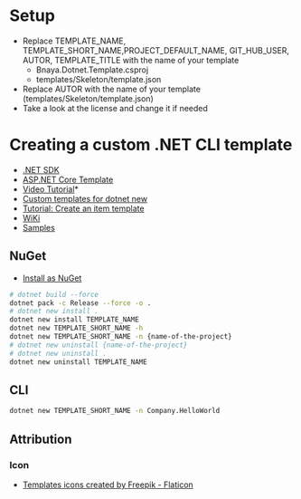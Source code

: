 # Setup

- Replace TEMPLATE_NAME, TEMPLATE_SHORT_NAME,PROJECT_DEFAULT_NAME, GIT_HUB_USER, AUTOR, TEMPLATE_TITLE  with the name of your template 
  - Bnaya.Dotnet.Template.csproj
  - templates/Skeleton/template.json
- Replace AUTOR with the name of your template (templates/Skeleton/template.json)
- Take a look at the license and change it if needed


# Creating a custom .NET CLI template

- [.NET SDK](https://github.com/dotnet/sdk/)
- [ASP.NET Core Template](https://github.com/dotnet/aspnetcore/blob/main/src/ProjectTemplates/Web.ProjectTemplates/content/WebApi-CSharp/.template.config/template.json)
- [Video Tutorial](https://www.google.com/search?q=Custom+templates+for+dotnet+new&oq=Custom+templates+for+dotnet+new&aqs=chrome..69i57j69i60.581j0j4&sourceid=chrome&ie=UTF-8#fpstate=ive&vld=cid:a6dbe0e2,vid:rdWZo5PD9Ek)*
- [Custom templates for dotnet new](https://learn.microsoft.com/en-us/dotnet/core/tools/custom-templates)
- [Tutorial: Create an item template](https://learn.microsoft.com/en-us/dotnet/core/tutorials/cli-templates-create-item-template)
- [WiKi](https://github.com/dotnet/templating/wiki)
- [Samples](https://github.com/dotnet/dotnet-template-samples)

## NuGet

- [Install as NuGet](https://learn.microsoft.com/en-us/dotnet/core/tools/custom-templates#install-a-template-package)

```bash
# dotnet build --force
dotnet pack -c Release --force -o .
# dotnet new install . 
dotnet new install TEMPLATE_NAME
dotnet new TEMPLATE_SHORT_NAME -h
dotnet new TEMPLATE_SHORT_NAME -n {name-of-the-project}
# dotnet new uninstall {name-of-the-project}
# dotnet new uninstall .
dotnet new uninstall TEMPLATE_NAME
```

## CLI

```bash
dotnet new TEMPLATE_SHORT_NAME -n Company.HelloWorld
```

## Attribution

### Icon

- [Templates icons created by Freepik - Flaticon](https://www.flaticon.com/free-icons/templates)
